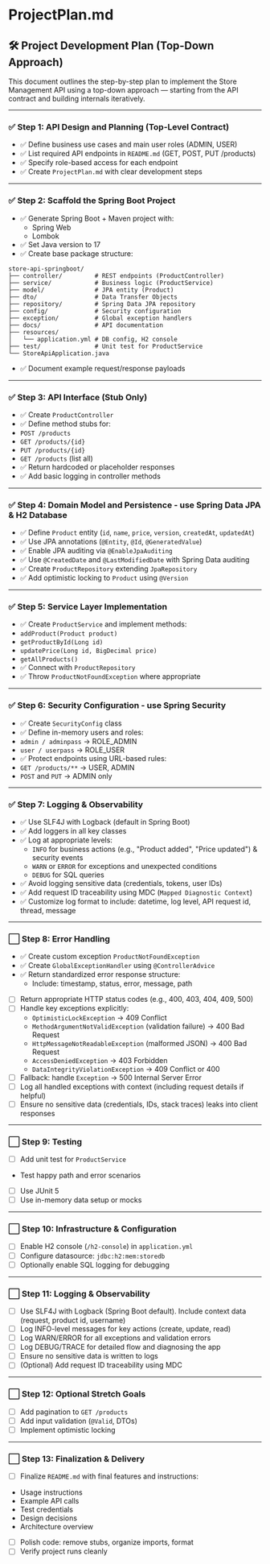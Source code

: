 # ProjectPlan.md

## 🛠️ Project Development Plan (Top-Down Approach)

This document outlines the step-by-step plan to implement the Store Management API using a top-down approach — starting from the API contract and building internals iteratively.

---

### ✅ Step 1: API Design and Planning (Top-Level Contract)

- ✅ Define business use cases and main user roles (ADMIN, USER)
- ✅ List required API endpoints in `README.md` (GET, POST, PUT /products)
- ✅ Specify role-based access for each endpoint
- ✅ Create `ProjectPlan.md` with clear development steps

---

### ✅ Step 2: Scaffold the Spring Boot Project

- ✅ Generate Spring Boot + Maven project with:
  - Spring Web 
  - Lombok
- ✅ Set Java version to 17
- ✅ Create base package structure:
```
store-api-springboot/
├── controller/         # REST endpoints (ProductController)
├── service/            # Business logic (ProductService)
├── model/              # JPA entity (Product)
├── dto/                # Data Transfer Objects
├── repository/         # Spring Data JPA repository
├── config/             # Security configuration
├── exception/          # Global exception handlers
├── docs/               # API documentation
├── resources/
│   └── application.yml # DB config, H2 console
├── test/               # Unit test for ProductService
└── StoreApiApplication.java
```
- ✅ Document example request/response payloads

---

### ✅ Step 3: API Interface (Stub Only)

- ✅ Create `ProductController`
- ✅ Define method stubs for:
- `POST /products`
- `GET /products/{id}`
- `PUT /products/{id}`
- `GET /products` (list all)
- ✅ Return hardcoded or placeholder responses
- ✅ Add basic logging in controller methods

---

### ✅ Step 4:  Domain Model and Persistence - use Spring Data JPA & H2 Database

- ✅ Define `Product` entity (`id`, `name`, `price`, `version`, `createdAt`, `updatedAt`)
- ✅ Use JPA annotations (`@Entity`, `@Id`, `@GeneratedValue`)
- ✅ Enable JPA auditing via `@EnableJpaAuditing`
- ✅ Use `@CreatedDate` and `@LastModifiedDate` with Spring Data auditing
- ✅ Create `ProductRepository` extending `JpaRepository`
- ✅ Add optimistic locking to `Product` using `@Version`

---

### ✅ Step 5: Service Layer Implementation

- ✅ Create `ProductService` and implement methods:
- `addProduct(Product product)`
- `getProductById(Long id)`
- `updatePrice(Long id, BigDecimal price)`
- `getAllProducts()`
- ✅ Connect with `ProductRepository`
- ✅ Throw `ProductNotFoundException` where appropriate

---

### ✅ Step 6: Security Configuration - use Spring Security

- ✅ Create `SecurityConfig` class
- ✅ Define in-memory users and roles:
- `admin / adminpass` → ROLE_ADMIN
- `user / userpass` → ROLE_USER
- ✅ Protect endpoints using URL-based rules:
- `GET /products/**` → USER, ADMIN
- `POST` and `PUT` → ADMIN only

---

### ✅ Step 7: Logging & Observability

- ✅ Use SLF4J with Logback (default in Spring Boot)
- ✅ Add loggers in all key classes 
- ✅ Log at appropriate levels:
  - `INFO` for business actions (e.g., "Product added", "Price updated") & security events
  - `WARN` or `ERROR` for exceptions and unexpected conditions
  - `DEBUG` for SQL queries 
- ✅ Avoid logging sensitive data (credentials, tokens, user IDs)
- ✅ Add request ID traceability using MDC (`Mapped Diagnostic Context`)
- ✅ Customize log format to include: datetime, log level, API request id, thread, message
  
---

### ⬜ Step 8: Error Handling

- ✅ Create custom exception `ProductNotFoundException`
- ✅ Create `GlobalExceptionHandler` using `@ControllerAdvice`
- ✅ Return standardized error response structure:
  - Include: timestamp, status, error, message, path
- [ ] Return appropriate HTTP status codes (e.g., 400, 403, 404, 409, 500)
- [ ] Handle key exceptions explicitly:
  - `OptimisticLockException` → 409 Conflict
  - `MethodArgumentNotValidException` (validation failure) → 400 Bad Request
  - `HttpMessageNotReadableException` (malformed JSON) → 400 Bad Request
  - `AccessDeniedException` → 403 Forbidden
  - `DataIntegrityViolationException` → 409 Conflict or 400
- [ ] Fallback: handle `Exception` → 500 Internal Server Error
- [ ] Log all handled exceptions with context (including request details if helpful)
- [ ] Ensure no sensitive data (credentials, IDs, stack traces) leaks into client responses

---

### ⬜ Step 9: Testing

- [ ] Add unit test for `ProductService`
- Test happy path and error scenarios
- [ ] Use JUnit 5
- [ ] Use in-memory data setup or mocks

---

### ⬜ Step 10: Infrastructure & Configuration

- [ ] Enable H2 console (`/h2-console`) in `application.yml`
- [ ] Configure datasource: `jdbc:h2:mem:storedb`
- [ ] Optionally enable SQL logging for debugging

---

### ⬜ Step 11: Logging & Observability

- [ ] Use SLF4J with Logback (Spring Boot default). Include context data (request, product id, username)
- [ ] Log INFO-level messages for key actions (create, update, read)
- [ ] Log WARN/ERROR for all exceptions and validation errors
- [ ] Log DEBUG/TRACE for detailed flow and diagnosing the app
- [ ] Ensure no sensitive data is written to logs
- [ ] (Optional) Add request ID traceability using MDC

---

### ⬜ Step 12: Optional Stretch Goals

- [ ] Add pagination to `GET /products`
- [ ] Add input validation (`@Valid`, DTOs)
- [ ] Implement optimistic locking

---

### ⬜ Step 13: Finalization & Delivery

- [ ] Finalize `README.md` with final features and instructions:
- Usage instructions
- Example API calls
- Test credentials
- Design decisions
- Architecture overview
- [ ] Polish code: remove stubs, organize imports, format
- [ ] Verify project runs cleanly

